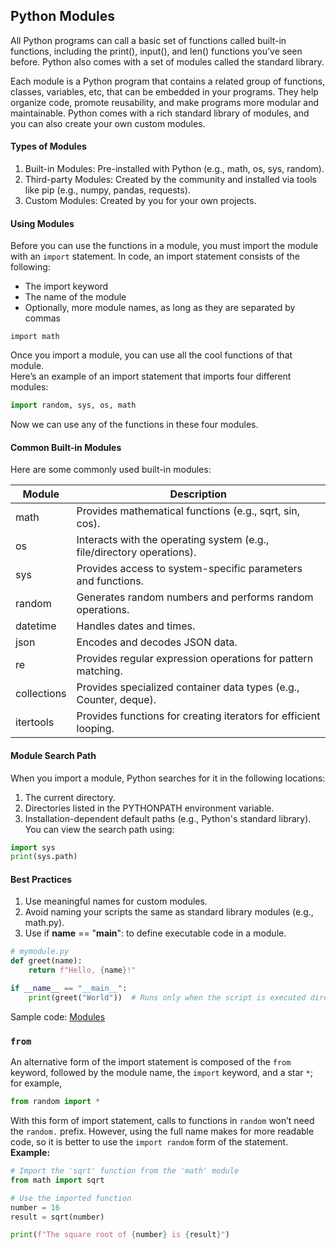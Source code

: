 ## Python Modules
All Python programs can call a basic set of functions called built-in functions, including the print(), input(), and len() functions you’ve seen before. Python also comes with a set of modules called the standard library.  

Each module is a Python program that contains a related group of functions, classes, variables, etc, that can be embedded in your programs. They help organize code, promote reusability, and make programs more modular and maintainable. Python comes with a rich standard library of modules, and you can also create your own custom modules.  
#### Types of Modules
1. Built-in Modules: Pre-installed with Python (e.g., math, os, sys, random).
2. Third-party Modules: Created by the community and installed via tools like pip (e.g., numpy, pandas, requests).
3. Custom Modules: Created by you for your own projects.
#### Using Modules
Before you can use the functions in a module, you must import the module with an `import` statement. In code, an import statement consists of the following:
- The import keyword
- The name of the module
- Optionally, more module names, as long as they are separated by commas
```
import math
```
Once you import a module, you can use all the cool functions of that module.  
Here’s an example of an import statement that imports four different modules:  
```python
import random, sys, os, math
```
Now we can use any of the functions in these four modules.

#### Common Built-in Modules
Here are some commonly used built-in modules:

| Module	| Description |
|---------|-------------|
| math	| Provides mathematical functions (e.g., sqrt, sin, cos). |
| os	| Interacts with the operating system (e.g., file/directory operations).|
| sys	| Provides access to system-specific parameters and functions. |
| random	| Generates random numbers and performs random operations. |
| datetime	| Handles dates and times. |
| json	| Encodes and decodes JSON data. |
| re	| Provides regular expression operations for pattern matching. |
| collections	| Provides specialized container data types (e.g., Counter, deque). |
| itertools	| Provides functions for creating iterators for efficient looping. |  
#### Module Search Path
When you import a module, Python searches for it in the following locations:
1. The current directory.
2. Directories listed in the PYTHONPATH environment variable.
3. Installation-dependent default paths (e.g., Python's standard library).  
You can view the search path using:
```python
import sys
print(sys.path)
```
#### Best Practices
1. Use meaningful names for custom modules.
2. Avoid naming your scripts the same as standard library modules (e.g., math.py).
3. Use if __name__ == "__main__": to define executable code in a module.
``` python 
# mymodule.py
def greet(name):
    return f"Hello, {name}!"

if __name__ == "__main__":
    print(greet("World"))  # Runs only when the script is executed directly
```
Sample code: [Modules](https://github.com/tamunoWoks/python_tutorial/blob/main/modules.ipynb)

### `from`
An alternative form of the import statement is composed of the `from` keyword, followed by the module name, the `import` keyword, and a star `*`; for example, 
```python
from random import *
```
With this form of import statement, calls to functions in `random` won’t need the `random.` prefix. However, using the full name makes for more readable code, so it is better to use the `import random` form of the statement.  
**Example:**
```python
# Import the 'sqrt' function from the 'math' module
from math import sqrt

# Use the imported function
number = 16
result = sqrt(number)

print(f"The square root of {number} is {result}")
```
